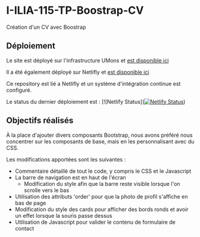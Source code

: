 # I-ILIA-115-TP-Boostrap-CV
Création d'un CV avec Boostrap

## Déploiement
Le site est déployé sur l'infrastructure UMons et [est disponible ici](https://mobile.ig.umons.ac.be/vanderaveron/)

Il a été également déployé sur Netlifly et [est disponible ici](https://cute-cheesecake-177050.netlify.app/)

Ce repository est lié a Netlifly et un système d'intégration continue est configuré.

Le status du dernier déploiement est : [![Netlify Status]([![Netlify Status](https://api.netlify.com/api/v1/badges/6168b3a5-e68f-435d-8b00-941bcd5f385b/deploy-status)](https://app.netlify.com/sites/cute-cheesecake-177050/deploys))


## Objectifs réalisés
À la place d'ajouter divers composants Bootstrap, nous avons préféré nous concentrer sur les composants de base, mais en les personnalisant avec du CSS.

Les modifications apportées sont les suivantes :
- Commentaire détaillé de tout le code, y compris le CSS et le Javascript
- La barre de navigation est en haut de l'écran
  - Modification du style afin que la barre reste visible lorsque l'on scrolle vers le bas
- Utilisation des attributs 'order' pour que la photo de profil s'affiche en bas de page 
- Modification du style des cards pour afficher des bords ronds et avoir un effet lorsque la souris passe dessus
- Utilisation de Javascript pour valider le contenu de formulaire de contact
